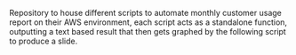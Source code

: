 Repository to house different scripts to automate monthly customer usage report on their AWS environment, each script acts as a standalone function, outputting a text based result that then gets graphed by the following script to produce a slide.
